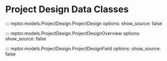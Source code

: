 # Project Design Data Classes

::: reptor.models.ProjectDesign.ProjectDesign
    options:
      show_source: false

::: reptor.models.ProjectDesign.ProjectDesignOverview
    options:
      show_source: false

::: reptor.models.ProjectDesign.ProjectDesignField
    options:
      show_source: false
 